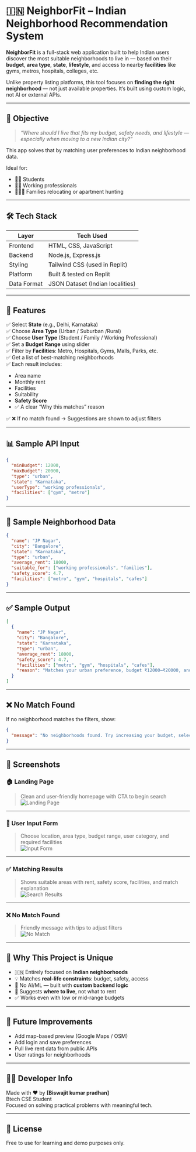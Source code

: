 
# 🇮🇳 NeighborFit – Indian Neighborhood Recommendation System

**NeighborFit** is a full-stack web application built to help Indian users discover the most suitable neighborhoods to live in — based on their **budget**, **area type**, **state**, **lifestyle**, and access to nearby **facilities** like gyms, metros, hospitals, colleges, etc.

Unlike property listing platforms, this tool focuses on **finding the right neighborhood** — not just available properties. It’s built using custom logic, not AI or external APIs.

---

## 🎯 Objective

> _“Where should I live that fits my budget, safety needs, and lifestyle — especially when moving to a new Indian city?”_

This app solves that by matching user preferences to Indian neighborhood data.

Ideal for:
- 🧑‍🎓 Students  
- 👨‍💼 Working professionals  
- 👨‍👩‍👧 Families relocating or apartment hunting  

---

## 🛠 Tech Stack

| Layer       | Tech Used                    |
|-------------|------------------------------|
| Frontend    | HTML, CSS, JavaScript        |
| Backend     | Node.js, Express.js          |
| Styling     | Tailwind CSS (used in Replit)|
| Platform    | Built & tested on Replit     |
| Data Format | JSON Dataset (Indian localities)

---

## 🔧 Features

✅ Select **State** (e.g., Delhi, Karnataka)  
✅ Choose **Area Type** (Urban / Suburban /Rural)  
✅ Choose **User Type** (Student / Family / Working Professional)  
✅ Set a **Budget Range** using slider  
✅ Filter by **Facilities**: Metro, Hospitals, Gyms, Malls, Parks, etc.  
✅ Get a list of best-matching neighborhoods  
✅ Each result includes:
- Area name  
- Monthly rent  
- Facilities  
- Suitability  
- **Safety Score**
- ✅ A clear “Why this matches” reason

✅ ❌ If no match found → Suggestions are shown to adjust filters

---

## 📊 Sample API Input

```json
{
  "minBudget": 12000,
  "maxBudget": 20000,
  "type": "urban",
  "state": "Karnataka",
  "userType": "working professionals",
  "facilities": ["gym", "metro"]
}
```

---

## 🧾 Sample Neighborhood Data

```json
{
  "name": "JP Nagar",
  "city": "Bangalore",
  "state": "Karnataka",
  "type": "urban",
  "average_rent": 18000,
  "suitable_for": ["working professionals", "families"],
  "safety_score": 4.7,
  "facilities": ["metro", "gym", "hospitals", "cafes"]
}
```

---

## ✅ Sample Output

```json
[
  {
    "name": "JP Nagar",
    "city": "Bangalore",
    "state": "Karnataka",
    "type": "urban",
    "average_rent": 18000,
    "safety_score": 4.7,
    "facilities": ["metro", "gym", "hospitals", "cafes"],
    "reason": "Matches your urban preference, budget ₹12000–₹20000, and includes gym, metro"
  }
]
```

---

## ❌ No Match Found

If no neighborhood matches the filters, show:

```json
{
  "message": "No neighborhoods found. Try increasing your budget, selecting suburban areas, or reducing facility filters."
}
```

---

## 📸 Screenshots

### 🏠 Landing Page  
> Clean and user-friendly homepage with CTA to begin search  
![Landing Page](assets/landing.png)

---

### 📝 User Input Form  
> Choose location, area type, budget range, user category, and required facilities  
![Input Form](assets/form.png)

---

### ✅ Matching Results  
> Shows suitable areas with rent, safety score, facilities, and match explanation  
![Search Results](assets/results.png)

---

### ❌ No Match Found  
> Friendly message with tips to adjust filters  
![No Match](assets/nomatch.png)

---

## 🌟 Why This Project is Unique

- 🇮🇳 Entirely focused on **Indian neighborhoods**
- 💡 Matches **real-life constraints**: budget, safety, access
- 🔧 No AI/ML — built with **custom backend logic**
- 🎯 Suggests **where to live**, not what to rent
- ✅ Works even with low or mid-range budgets

---

## 🚀 Future Improvements

- Add map-based preview (Google Maps / OSM)
- Add login and save preferences
- Pull live rent data from public APIs
- User ratings for neighborhoods

---

## 👨‍💻 Developer Info

Made with ❤️ by **[Biswajit kumar pradhan]**  
Btech CSE Student  
Focused on solving practical problems with meaningful tech.

---

## 📎 License

Free to use for learning and demo purposes only.

